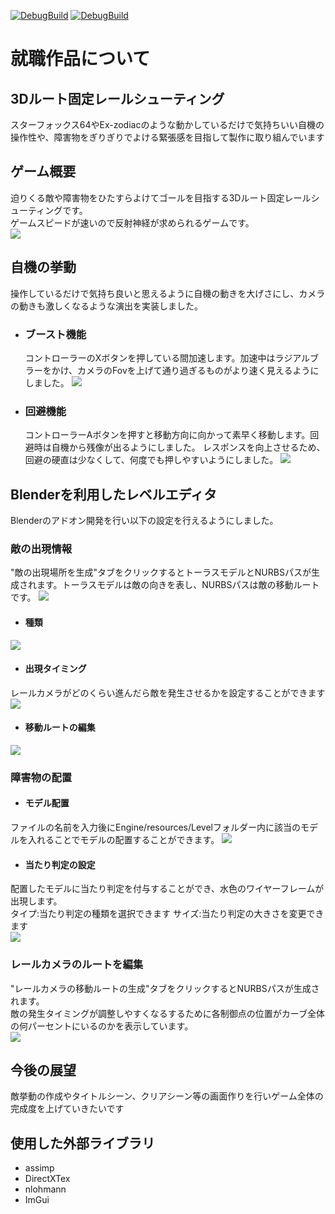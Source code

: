 [![DebugBuild](https://github.com/humimotokousaku/DirectX12_Game/actions/workflows/DebugBuild.yml/badge.svg)](https://github.com/humimotokousaku/DirectX12_Game/actions/workflows/DebugBuild.yml)
[![DebugBuild](https://github.com/humimotokousaku/DirectX12_Game/actions/workflows/ReleaseBuild.yml/badge.svg)](https://github.com/humimotokousaku/DirectX12_Game/actions/workflows/ReleaseBuild.yml)
# 就職作品について
## 3Dルート固定レールシューティング
スターフォックス64やEx-zodiacのような動かしているだけで気持ちいい自機の操作性や、障害物をぎりぎりでよける緊張感を目指して製作に取り組んでいます

## ゲーム概要
迫りくる敵や障害物をひたすらよけてゴールを目指する3Dルート固定レールシューティングです。  
ゲームスピードが速いので反射神経が求められるゲームです。  
![](ReadMe_resource/GameScene.gif)

## 自機の挙動  
操作しているだけで気持ち良いと思えるように自機の動きを大げさにし、カメラの動きも激しくなるような演出を実装しました。  

 - ### ブースト機能
   コントローラーのXボタンを押している間加速します。加速中はラジアルブラーをかけ、カメラのFovを上げて通り過ぎるものがより速く見えるようにしました。
   ![](ReadMe_resource/GameScene_Boost.gif)
  
 - ### 回避機能
   コントローラーAボタンを押すと移動方向に向かって素早く移動します。回避時は自機から残像が出るようにしました。
   レスポンスを向上させるため、回避の硬直は少なくして、何度でも押しやすいようにしました。
   ![](ReadMe_resource/GameScene_Evasion.gif)
  
## Blenderを利用したレベルエディタ
Blenderのアドオン開発を行い以下の設定を行えるようにしました。

### 敵の出現情報  
"敵の出現場所を生成"タブをクリックするとトーラスモデルとNURBSパスが生成されます。トーラスモデルは敵の向きを表し、NURBSパスは敵の移動ルートです。
![](ReadMe_resource/Blender_Editor_00.png)

 - #### 種類  
 ![](ReadMe_resource/Blender_Editor_01.png)
 - #### 出現タイミング
 レールカメラがどのくらい進んだら敵を発生させるかを設定することができます  
 ![](ReadMe_resource/Blender_Editor_02.png)
 - #### 移動ルートの編集
 ![](ReadMe_resource/Blender_Editor_03.png)

### 障害物の配置  
 - #### モデル配置
 ファイルの名前を入力後にEngine/resources/Levelフォルダー内に該当のモデルを入れることでモデルの配置することができます。
 ![](ReadMe_resource/Blender_Editor_Object.png)

 - #### 当たり判定の設定  
 配置したモデルに当たり判定を付与することができ、水色のワイヤーフレームが出現します。  
 タイプ:当たり判定の種類を選択できます
 サイズ:当たり判定の大きさを変更できます    
 ![](ReadMe_resource/Blender_Editor_Collider.png)

### レールカメラのルートを編集
"レールカメラの移動ルートの生成"タブをクリックするとNURBSパスが生成されます。  
敵の発生タイミングが調整しやすくなるするために各制御点の位置がカーブ全体の何パーセントにいるのかを表示しています。  
![](ReadMe_resource/Blender_Editor_RailCamera_01.png)

## 今後の展望
敵挙動の作成やタイトルシーン、クリアシーン等の画面作りを行いゲーム全体の完成度を上げていきたいです

## 使用した外部ライブラリ
- assimp
- DirectXTex
- nlohmann
- ImGui
